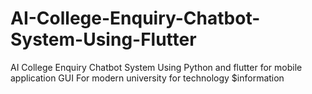 # AI-College-Enquiry-Chatbot-System-Using-Flutter
AI College Enquiry Chatbot System Using Python and flutter for mobile application GUI For modern university for technology $information
